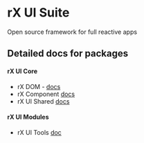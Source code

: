 # rX UI Suite
Open source framework for full reactive apps

## Detailed docs for packages
#### rX UI Core
- rX DOM - [docs](packages/rx-dom/README.md) 
- rX Component [docs](packages/rx-component/README.md)
- rX UI Shared [docs](packages/rx-ui-shared/README.md)

#### rX UI Modules
- rX UI Tools [doc](packages/rx-ui-tools/README.md)
